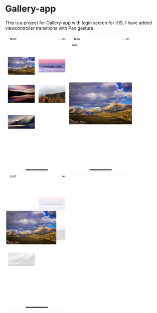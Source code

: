 # Gallery-app
This is a project for Gallery-app with login screen for IOS. I have added viewcontroller transitions with Pan gesture.

<img src="https://raw.githubusercontent.com/MompiDevi/Gallery-app/master/Images/Pic1.png" width="200">
<img src="https://raw.githubusercontent.com/MompiDevi/Gallery-app/master/Images/Pic2.png" width="200">
<img src="https://raw.githubusercontent.com/MompiDevi/Gallery-app/master/Images/Pic3.png" width="200">
